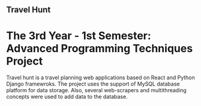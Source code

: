 ## Travel Hunt

# The 3rd Year - 1st Semester: Advanced Programming Techniques Project

Travel hunt is a travel planning web applications based on React and Python Django framewroks.
The project uses the support of MySQL database platform for data storage.
Also, several web-scrapers and multithreading concepts were used to add data to the database.
